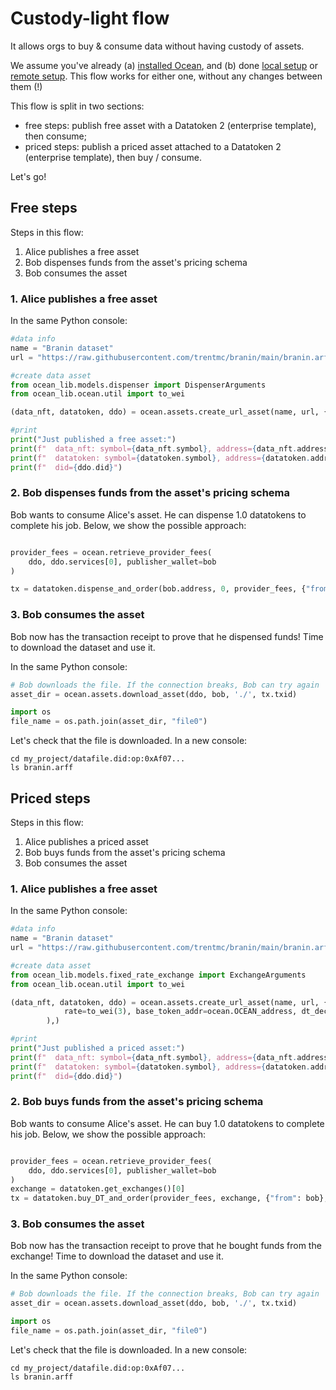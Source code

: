 
# Custody-light flow

It allows orgs to buy & consume data without having custody of assets.

We assume you've already (a) [installed Ocean](install.md), and (b) done [local setup](setup-local.md) or [remote setup](setup-remote.md). This flow works for either one, without any changes between them (!)

This flow is split in two sections:
- free steps: publish free asset with a Datatoken 2 (enterprise template), then consume;
- priced steps: publish a priced asset attached to a Datatoken 2 (enterprise template), then buy / consume.

Let's go!


## Free steps

Steps in this flow:

1. Alice publishes a free asset
2. Bob dispenses funds from the asset's pricing schema
3. Bob consumes the asset

### 1. Alice publishes a free asset

In the same Python console:
```python
#data info
name = "Branin dataset"
url = "https://raw.githubusercontent.com/trentmc/branin/main/branin.arff"

#create data asset
from ocean_lib.models.dispenser import DispenserArguments
from ocean_lib.ocean.util import to_wei

(data_nft, datatoken, ddo) = ocean.assets.create_url_asset(name, url, {"from": alice}, use_enterprise=True, pricing_schema_args=DispenserArguments(to_wei(1), to_wei(1)))

#print
print("Just published a free asset:")
print(f"  data_nft: symbol={data_nft.symbol}, address={data_nft.address}")
print(f"  datatoken: symbol={datatoken.symbol}, address={datatoken.address}")
print(f"  did={ddo.did}")
```

### 2. Bob dispenses funds from the asset's pricing schema

Bob wants to consume Alice's asset. He can dispense 1.0 datatokens to complete his job.
Below, we show the possible approach:

```python

provider_fees = ocean.retrieve_provider_fees(
    ddo, ddo.services[0], publisher_wallet=bob
)

tx = datatoken.dispense_and_order(bob.address, 0, provider_fees, {"from": bob})

```

### 3. Bob consumes the asset

Bob now has the transaction receipt to prove that he dispensed funds! Time to download the dataset and use it.


In the same Python console:
```python
# Bob downloads the file. If the connection breaks, Bob can try again
asset_dir = ocean.assets.download_asset(ddo, bob, './', tx.txid)

import os
file_name = os.path.join(asset_dir, "file0")
```

Let's check that the file is downloaded. In a new console:

```console
cd my_project/datafile.did:op:0xAf07...
ls branin.arff
```


## Priced steps

Steps in this flow:

1. Alice publishes a priced asset
2. Bob buys funds from the asset's pricing schema
3. Bob consumes the asset

### 1. Alice publishes a free asset

In the same Python console:
```python
#data info
name = "Branin dataset"
url = "https://raw.githubusercontent.com/trentmc/branin/main/branin.arff"

#create data asset
from ocean_lib.models.fixed_rate_exchange import ExchangeArguments
from ocean_lib.ocean.util import to_wei

(data_nft, datatoken, ddo) = ocean.assets.create_url_asset(name, url, {"from": alice}, use_enterprise=True, pricing_schema_args=ExchangeArguments(
            rate=to_wei(3), base_token_addr=ocean.OCEAN_address, dt_decimals=18
        ),)

#print
print("Just published a priced asset:")
print(f"  data_nft: symbol={data_nft.symbol}, address={data_nft.address}")
print(f"  datatoken: symbol={datatoken.symbol}, address={datatoken.address}")
print(f"  did={ddo.did}")
```

### 2. Bob buys funds from the asset's pricing schema

Bob wants to consume Alice's asset. He can buy 1.0 datatokens to complete his job.
Below, we show the possible approach:

```python

provider_fees = ocean.retrieve_provider_fees(
    ddo, ddo.services[0], publisher_wallet=bob
)
exchange = datatoken.get_exchanges()[0]
tx = datatoken.buy_DT_and_order(provider_fees, exchange, {"from": bob}, consumer=bob.address)

```

### 3. Bob consumes the asset

Bob now has the transaction receipt to prove that he bought funds from the exchange! Time to download the dataset and use it.


In the same Python console:
```python
# Bob downloads the file. If the connection breaks, Bob can try again
asset_dir = ocean.assets.download_asset(ddo, bob, './', tx.txid)

import os
file_name = os.path.join(asset_dir, "file0")
```

Let's check that the file is downloaded. In a new console:

```console
cd my_project/datafile.did:op:0xAf07...
ls branin.arff
```